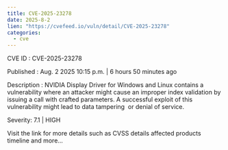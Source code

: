 ```yaml
--- 
title: CVE-2025-23278
date: 2025-8-2
lien: "https://cvefeed.io/vuln/detail/CVE-2025-23278"
categories:
  - cve
---
```


CVE ID : CVE-2025-23278

Published :  Aug. 2
2025
10:15 p.m. | 6 hours
50 minutes ago

Description : NVIDIA Display Driver for Windows and Linux contains a vulnerability where an attacker might cause an improper index validation by issuing a call with crafted parameters. A successful exploit of this vulnerability might lead to data tampering  or denial of service.

Severity: 7.1 | HIGH

Visit the link for more details
such as CVSS details
affected products
timeline
and more...
